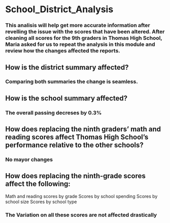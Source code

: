 # School_District_Analysis

### This analisis will help get more accurate information after revelling the issue with the scores that have been altered. After cleaning all scores for the 9th graders in Thomas High School, Maria asked for us to repeat the analysis in this module and review how the changes affected the reports.

## How is the district summary affected?

### Comparing both summaries the change is seamless. 

## How is the school summary affected?

### The overall passing decreses by 0.3%

## How does replacing the ninth graders’ math and reading scores affect Thomas High School’s performance relative to the other schools?

### No mayor changes

## How does replacing the ninth-grade scores affect the following:
Math and reading scores by grade
Scores by school spending
Scores by school size
Scores by school type

### The Variation on all these scores are not affected drastically 
